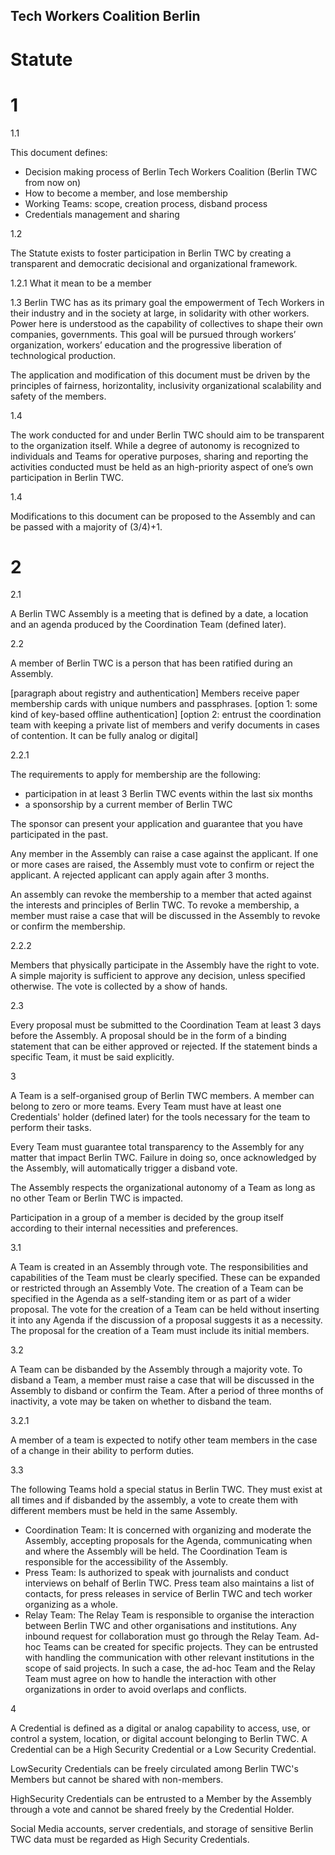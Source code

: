 ## Tech Workers Coalition Berlin
# Statute

# 1 

1.1

This document defines:
* Decision making process of Berlin Tech Workers Coalition (Berlin TWC from now on)
* How to become a member, and lose membership
* Working Teams: scope, creation process, disband process
* Credentials management and sharing

1.2

The Statute exists to foster participation in Berlin TWC by creating a transparent and democratic decisional and organizational framework. 

1.2.1 What it mean to be a member

1.3
Berlin TWC has as its primary goal the empowerment of Tech Workers in their industry and in the society at large, in solidarity with other workers. Power here is understood as the capability of collectives to shape their own companies, governments. This goal will be pursued through workers’ organization, workers’ education and the progressive liberation of technological production.


The application and modification of this document must be driven by the principles of fairness, horizontality, inclusivity organizational scalability and safety of the members. 


1.4 

The work conducted for and under Berlin TWC should aim to be transparent to the organization itself. While a degree of autonomy is recognized to individuals and Teams for operative purposes, sharing and reporting the activities conducted must be held as an high-priority aspect of one’s own participation in Berlin TWC. 

1.4

Modifications to this document can be proposed to the Assembly and can be passed with a majority of (3/4)+1.

# 2 

2.1

A Berlin TWC Assembly is a meeting that is defined by a date, a location and an agenda produced by the Coordination Team (defined later). 


2.2

A member of Berlin TWC is a person that has been ratified during an Assembly.

[paragraph about registry and authentication]
Members receive paper membership cards with unique numbers and passphrases.
[option 1: some kind of key-based offline authentication]
[option 2: entrust the coordination team with keeping a private list of members and verify documents in cases of contention. It can be fully analog or digital] 

2.2.1

The requirements to apply for membership are the following:

* participation in at least 3 Berlin TWC events within the last six months
* a sponsorship by a current member of Berlin TWC

The sponsor can present your application and guarantee that you have participated in the past. 

Any member in the Assembly can raise a case against the applicant. If one or more cases are raised, the Assembly must vote to confirm or reject the applicant. A rejected applicant can apply again after 3 months.

An assembly can revoke the membership to a member that acted against the interests and principles of Berlin TWC. To revoke a membership, a member must raise a case that will be discussed in the Assembly to revoke or confirm the membership.

2.2.2 

Members that physically participate in the Assembly have the right to vote. A simple majority is sufficient to approve any decision, unless specified otherwise. The vote is collected by a show of hands.

2.3

Every proposal must be submitted to the Coordination Team at least 3 days before the Assembly. A proposal should be in the form of a binding statement that can be either approved or rejected. If the statement binds a specific Team, it must be said explicitly. 

3

A Team is a self-organised group of Berlin TWC members. A member can belong to zero or more teams. Every Team must have at least one Credentials' holder (defined later) for the tools necessary for the team to perform their tasks.

Every Team must guarantee total transparency to the Assembly for any matter that impact Berlin TWC. Failure in doing so, once acknowledged by the Assembly, will automatically trigger a disband vote.

The Assembly respects the organizational autonomy of a Team as long as no other Team or Berlin TWC is impacted.

Participation in a group of a member is decided by the group itself according to their internal necessities and preferences.

3.1 

A Team is created in an Assembly through vote. The responsibilities and capabilities of the Team must be clearly specified. These can be expanded or restricted through an Assembly Vote. The creation of a Team can be specified in the Agenda as a self-standing item or as part of a wider proposal. The vote for the creation of a Team can be held without inserting it into any Agenda if the discussion of a proposal suggests it as a necessity. The proposal for the creation of a Team must include its initial members.
 
 3.2 

A Team can be disbanded by the Assembly through a majority vote. To disband a Team, a member must raise a case that will be discussed in the Assembly to disband or confirm the Team. After a period of three months of inactivity, a vote may be taken on whether to disband the team. 

3.2.1

A member of a team is expected to notify other team members in the case of a change in their ability to perform duties.

3.3

The following Teams hold a special status in Berlin TWC. They must exist at all times and if disbanded by the assembly, a vote to create them with different members must be held in the same Assembly.

* Coordination Team: It is concerned with organizing and moderate the Assembly, accepting proposals for the Agenda, communicating when and where the Assembly will be held. The Coordination Team is responsible for the accessibility of the Assembly.
* Press Team: Is authorized to speak with journalists and conduct interviews on behalf of Berlin TWC. Press team also maintains a list of contacts, for press releases in service of Berlin TWC and tech worker organizing as a whole.
* Relay Team: The Relay Team is responsible to organise the interaction between Berlin TWC and other organisations and institutions. Any inbound request for collaboration must go through the Relay Team. Ad-hoc Teams can be created for specific projects. They can be entrusted with handling the communication with other relevant institutions in the scope of said projects. In such a case, the ad-hoc Team and the Relay Team must agree on how to handle the interaction with other organizations in order to avoid overlaps and conflicts.


4

A Credential is defined as a digital or analog capability to access, use, or control a system, location, or digital account belonging to Berlin TWC. A Credential can be a High Security Credential or a Low Security Credential. 

LowSecurity Credentials can be freely circulated among Berlin TWC's Members but cannot be shared with non-members. 

HighSecurity Credentials can be entrusted to a Member by the Assembly through a vote and cannot be shared freely by the Credential Holder. 

Social Media accounts, server credentials, and storage of sensitive Berlin TWC data must be regarded as High Security Credentials.


